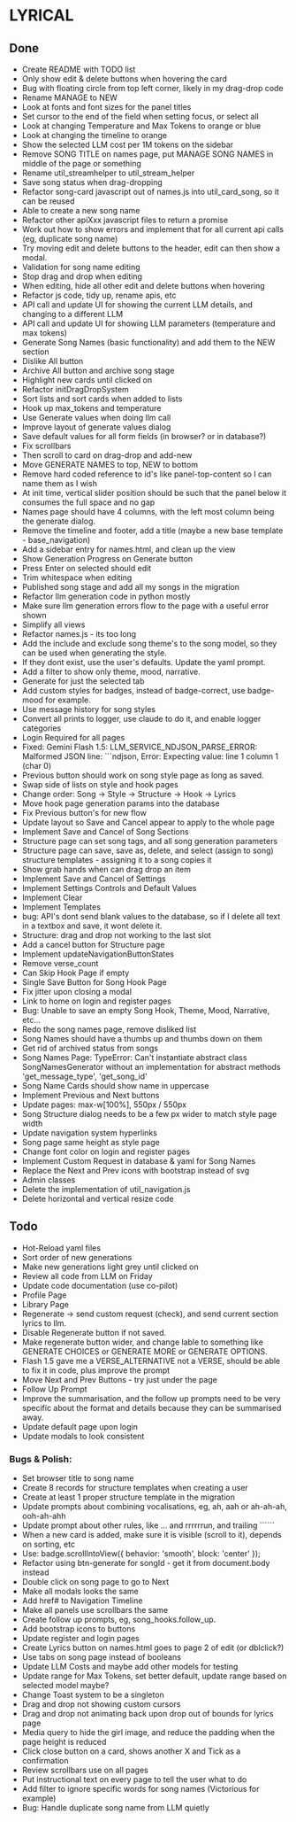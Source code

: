# LYRICAL

## Done
 - Create README with TODO list
 - Only show edit & delete buttons when hovering the card
 - Bug with floating circle from top left corner, likely in my drag-drop code
 - Rename MANAGE to NEW
 - Look at fonts and font sizes for the panel titles
 - Set cursor to the end of the field when setting focus, or select all
 - Look at changing Temperature and Max Tokens to orange or blue
 - Look at changing the timeline to orange
 - Show the selected LLM cost per 1M tokens on the sidebar
 - Remove SONG TITLE on names page, put MANAGE SONG NAMES in middle of the page or something
 - Rename util_streamhelper to util_stream_helper
 - Save song status when drag-dropping
 - Refactor song-card javascript out of names.js into util_card_song, so it can be reused
 - Able to create a new song name
 - Refactor other apiXxx javascript files to return a promise
 - Work out how to show errors and implement that for all current api calls (eg, duplicate song name)
 - Try moving edit and delete buttons to the header, edit can then show a modal.
 - Validation for song name editing
 - Stop drag and drop when editing
 - When editing, hide all other edit and delete buttons when hovering
 - Refactor js code, tidy up, rename apis, etc
 - API call and update UI for showing the current LLM details, and changing to a different LLM
 - API call and update UI for showing LLM parameters (temperature and max tokens)
 - Generate Song Names (basic functionality) and add them to the NEW section
 - Dislike All button
 - Archive All button and archive song stage
 - Highlight new cards until clicked on
 - Refactor initDragDropSystem
 - Sort lists and sort cards when added to lists
 - Hook up max_tokens and temperature
 - Use Generate values when doing llm call
 - Improve layout of generate values dialog
 - Save default values for all form fields (in browser? or in database?)
 - Fix scrollbars
 - Then scroll to card on drag-drop and add-new
 - Move GENERATE NAMES to top, NEW to bottom
 - Remove hard coded reference to id's like panel-top-content so I can name them as I wish
 - At init time, vertical slider position should be such that the panel below it consumes the full space and no gap
 - Names page should have 4 columns, with the left most column being the generate dialog.
 - Remove the timeline and footer, add a title (maybe a new base template - base_navigation)
 - Add a sidebar entry for names.html, and clean up the view
 - Show Generation Progress on Generate button
 - Press Enter on selected should edit
 - Trim whitespace when editing
 - Published song stage and add all my songs in the migration 
 - Refactor llm generation code in python mostly
 - Make sure llm generation errors flow to the page with a useful error shown
 - Simplify all views
 - Refactor names.js - its too long
 - Add the include and exclude song theme's to the song model, so they can be used when generating the style.  
 - If they dont exist, use the user's defaults.  Update the yaml prompt.
 - Add a filter to show only theme, mood, narrative.
 - Generate for just the selected tab
 - Add custom styles for badges, instead of badge-correct, use badge-mood for example.
 - Use message history for song styles
 - Convert all prints to logger, use claude to do it, and enable logger categories
 - Login Required for all pages
 - Fixed: Gemini Flash 1.5: LLM_SERVICE_NDJSON_PARSE_ERROR: Malformed JSON line: ```ndjson, Error: Expecting value: line 1 column 1 (char 0)
 - Previous button should work on song style page as long as saved.
 - Swap side of lists on style and hook pages
 - Change order: Song -> Style -> Structure -> Hook -> Lyrics
 - Move hook page generation params into the database
 - Fix Previous button's for new flow
 - Update layout so Save and Cancel appear to apply to the whole page
 - Implement Save and Cancel of Song Sections
 - Structure page can set song tags, and all song generation parameters
 - Structure page can save, save as, delete, and select (assign to song) structure templates - assigning it to a song copies it
 - Show grab hands when can drag drop an item
 - Implement Save and Cancel of Settings
 - Implement Settings Controls and Default Values
 - Implement Clear
 - Implement Templates
 - bug: API's dont send blank values to the database, so if I delete all text in a textbox and save, it wont delete it.
 - Structure: drag and drop not working to the last slot
 - Add a cancel button for Structure page
 - Implement updateNavigationButtonStates
 - Remove verse_count
 - Can Skip Hook Page if empty
 - Single Save Button for Song Hook Page
 - Fix jitter upon closing a modal
 - Link to home on login and register pages
 - Bug: Unable to save an empty Song Hook, Theme, Mood, Narrative, etc...
 - Redo the song names page, remove disliked list
 - Song Names should have a thumbs up and thumbs down on them
 - Get rid of archived status from songs
 - Song Names Page: TypeError: Can't instantiate abstract class SongNamesGenerator without an implementation for abstract methods 'get_message_type', 'get_song_id'
 - Song Name Cards should show name in uppercase
 - Implement Previous and Next buttons
 - Update pages: max-w[100%], 550px / 550px
 - Song Structure dialog needs to be a few px wider to match style page width
 - Update navigation system hyperlinks
 - Song page same height as style page
 - Change font color on login and register pages
 - Implement Custom Request in database & yaml for Song Names
 - Replace the Next and Prev icons with bootstrap instead of svg
 - Admin classes
 - Delete the implementation of util_navigation.js
 - Delete horizontal and vertical resize code


## Todo
 - Hot-Reload yaml files
 - Sort order of new generations
 - Make new generations light grey until clicked on
 - Review all code from LLM on Friday
 - Update code documentation (use co-pilot)
 - Profile Page
 - Library Page
 - Regenerate -> send custom request (check), and send current section lyrics to llm.
 - Disable Regenerate button if not saved.
 - Make regenerate button wider, and change lable to something like GENERATE CHOICES or GENERATE MORE or GENERATE OPTIONS.
 - Flash 1.5 gave me a VERSE_ALTERNATIVE not a VERSE, should be able to fix it in code, plus improve the prompt
 - Move Next and Prev Buttons - try just under the page
 - Follow Up Prompt
 - Improve the summarisation, and the follow up prompts need to be very specific about the format and details because they can be summarised away.
 - Update default page upon login
 - Update modals to look consistent


### Bugs & Polish:
 - Set browser title to song name
 - Create 8 records for structure templates when creating a user
 - Create at least 1 proper structure template in the migration 
 - Update prompts about combining vocalisations, eg, ah, aah or ah-ah-ah, ooh-ah-ahh
 - Update prompt about other rules, like ... and rrrrrrun, and trailing ``````
 - When a new card is added, make sure it is visible (scroll to it), depends on sorting, etc
 - Use: badge.scrollIntoView({ behavior: 'smooth', block: 'center' });
 - Refactor using btn-generate for songId - get it from document.body instead
 - Double click on song page to go to Next
 - Make all modals looks the same
 - Add href# to Navigation Timeline
 - Make all panels use scrollbars the same
 - Create follow up prompts, eg, song_hooks.follow_up.
 - Add bootstrap icons to buttons
 - Update register and login pages
 - Create Lyrics button on names.html goes to page 2 of edit (or dblclick?)
 - Use tabs on song page instead of booleans
 - Update LLM Costs and maybe add other models for testing
 - Update range for Max Tokens, set better default, update range based on selected model maybe?
 - Change Toast system to be a singleton
 - Drag and drop not showing custom cursors
 - Drag and drop not animating back upon drop out of bounds for lyrics page
 - Media query to hide the girl image, and reduce the padding when the page height is reduced
 - Click close button on a card, shows another X and Tick as a confirmation
 - Review scrollbars use on all pages
 - Put instructional text on every page to tell the user what to do
 - Add filter to ignore specific words for song names (Victorious for example)
 - Bug: Handle duplicate song name from LLM quietly
 